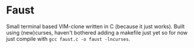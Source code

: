 # Faust
Small terminal based VIM-clone written in C (because it just works).
Built using (new)curses, haven't bothered adding a makefile just yet so for now just compile with ```gcc faust.c -o faust -lncurses```.